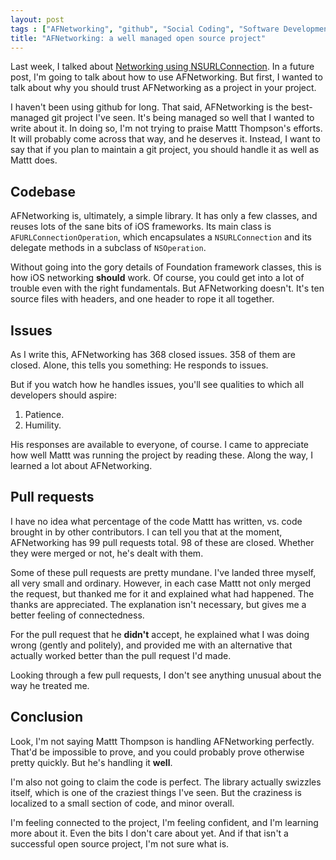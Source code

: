```yaml
---
layout: post
tags : ["AFNetworking", "github", "Social Coding", "Software Development", "Coding"]
title: "AFNetworking: a well managed open source project"
---
```

Last week, I talked about [Networking using NSURLConnection](/2012/06/networking-using-nsurlconnection). In a future post, I'm going to talk about how to use AFNetworking. But first, I wanted to talk about why you should trust AFNetworking as a project in your project.

I haven't been using github for long. That said, AFNetworking is the best-managed git project I've seen. It's being managed so well that I wanted to write about it. In doing so, I'm not trying to praise Mattt Thompson's efforts. It will probably come across that way, and he deserves it. Instead, I want to say that if you plan to maintain a git project, you should handle it as well as Mattt does.

## Codebase ##

AFNetworking is, ultimately, a simple library. It has only a few classes, and reuses lots of the sane bits of iOS frameworks. Its main class is `AFURLConnectionOperation`, which encapsulates a `NSURLConnection` and its delegate methods in a subclass of `NSOperation`.

Without going into the gory details of Foundation framework classes, this is how iOS networking **should** work. Of course, you could get into a lot of trouble even with the right fundamentals. But AFNetworking doesn't. It's ten source files with headers, and one header to rope it all together.

## Issues ##

As I write this, AFNetworking has 368 closed issues. 358 of them are closed. Alone, this tells you something: He responds to issues.

But if you watch how he handles issues, you'll see qualities to which all developers should aspire:

1. Patience.
2. Humility.

His responses are available to everyone, of course. I came to appreciate how well Mattt was running the project by reading these. Along the way, I learned a lot about AFNetworking.

## Pull requests ##

I have no idea what percentage of the code Mattt has written, vs. code brought in by other contributors. I can tell you that at the moment, AFNetworking has 99 pull requests total. 98 of these are closed. Whether they were merged or not, he's dealt with them.

Some of these pull requests are pretty mundane. I've landed three myself, all very small and ordinary. However, in each case Mattt not only merged the request, but thanked me for it and explained what had happened. The thanks are appreciated. The explanation isn't necessary, but gives me a better feeling of connectedness.

For the pull request that he **didn't** accept, he explained what I was doing wrong (gently and politely), and provided me with an alternative that actually worked better than the pull request I'd made.

Looking through a few pull requests, I don't see anything unusual about the way he treated me.

## Conclusion ##

Look, I'm not saying Mattt Thompson is handling AFNetworking perfectly. That'd be impossible to prove, and you could probably prove otherwise pretty quickly. But he's handling it **well**.

I'm also not going to claim the code is perfect. The library actually swizzles itself, which is one of the craziest things I've seen. But the craziness is localized to a small section of code, and minor overall.

I'm feeling connected to the project, I'm feeling confident, and I'm learning more about it. Even the bits I don't care about yet. And if that isn't a successful open source project, I'm not sure what is.